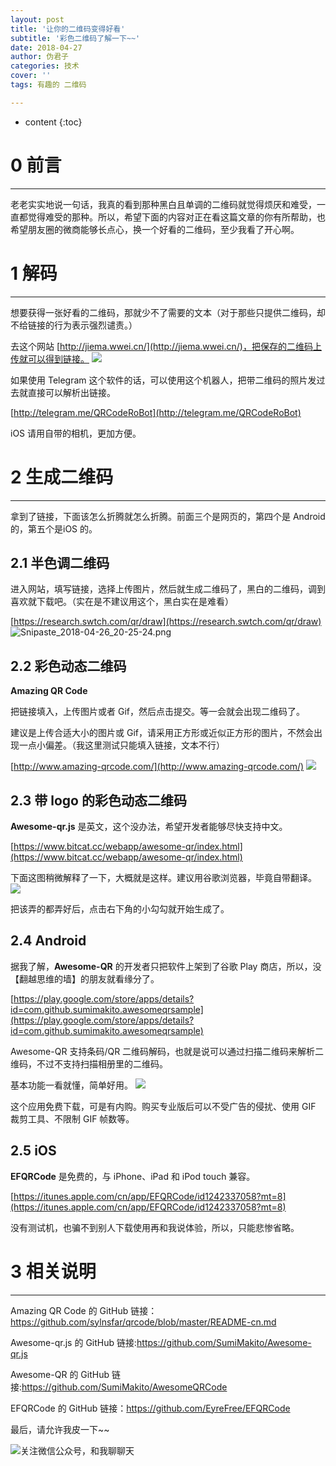 ```yaml
---
layout: post
title: '让你的二维码变得好看'
subtitle: '彩色二维码了解一下~~'
date: 2018-04-27
author: 伪君子
categories: 技术
cover: ''
tags: 有趣的 二维码

---
```


* content
{:toc}
#  0  前言

***

老老实实地说一句话，我真的看到那种黑白且单调的二维码就觉得烦厌和难受，一直都觉得难受的那种。所以，希望下面的内容对正在看这篇文章的你有所帮助，也希望朋友圈的微商能够长点心，换一个好看的二维码，至少我看了开心啊。
#  1  解码

***

想要获得一张好看的二维码，那就少不了需要的文本（对于那些只提供二维码，却不给链接的行为表示强烈谴责。）

去这个网站 [http://jiema.wwei.cn/](http://jiema.wwei.cn/)，把保存的二维码上传就可以得到链接。
![](https://upload-images.jianshu.io/upload_images/2989110-2716d5bc395bff86.png?imageMogr2/auto-orient/strip%7CimageView2/2/w/1240)

如果使用 Telegram 这个软件的话，可以使用这个机器人，把带二维码的照片发过去就直接可以解析出链接。

[http://telegram.me/QRCodeRoBot](http://telegram.me/QRCodeRoBot)

iOS 请用自带的相机，更加方便。
#  2  生成二维码

***

拿到了链接，下面该怎么折腾就怎么折腾。前面三个是网页的，第四个是 Android 的，第五个是iOS 的。
##  2.1  半色调二维码
进入网站，填写链接，选择上传图片，然后就生成二维码了，黑白的二维码，调到喜欢就下载吧。（实在是不建议用这个，黑白实在是难看）

[https://research.swtch.com/qr/draw](https://research.swtch.com/qr/draw)
![Snipaste_2018-04-26_20-25-24.png](https://upload-images.jianshu.io/upload_images/2989110-a16601d29443e748.png?imageMogr2/auto-orient/strip%7CimageView2/2/w/1240)

##  2.2  彩色动态二维码
**Amazing QR Code**

把链接填入，上传图片或者 Gif，然后点击提交。等一会就会出现二维码了。

建议是上传合适大小的图片或 Gif，请采用正方形或近似正方形的图片，不然会出现一点小偏差。（我这里测试只能填入链接，文本不行）

[http://www.amazing-qrcode.com/](http://www.amazing-qrcode.com/)
![](https://upload-images.jianshu.io/upload_images/2989110-3f131aa89382a96f.png?imageMogr2/auto-orient/strip%7CimageView2/2/w/1240)

##  2.3  带 logo 的彩色动态二维码
**Awesome-qr.js** 是英文，这个没办法，希望开发者能够尽快支持中文。

[https://www.bitcat.cc/webapp/awesome-qr/index.html](https://www.bitcat.cc/webapp/awesome-qr/index.html)

下面这图稍微解释了一下，大概就是这样。建议用谷歌浏览器，毕竟自带翻译。
![](https://upload-images.jianshu.io/upload_images/2989110-353e89fcf6268668.png?imageMogr2/auto-orient/strip%7CimageView2/2/w/1240)

把该弄的都弄好后，点击右下角的小勾勾就开始生成了。
##  2.4  Android 
据我了解，**Awesome-QR** 的开发者只把软件上架到了谷歌 Play 商店，所以，没【翻越思维的墙】的朋友就看缘分了。

[https://play.google.com/store/apps/details?id=com.github.sumimakito.awesomeqrsample](https://play.google.com/store/apps/details?id=com.github.sumimakito.awesomeqrsample)

Awesome-QR 支持条码/QR 二维码解码，也就是说可以通过扫描二维码来解析二维码，不过不支持扫描相册里的二维码。

基本功能一看就懂，简单好用。
![](https://upload-images.jianshu.io/upload_images/2989110-78fa7170cbbb9046.png?imageMogr2/auto-orient/strip%7CimageView2/2/w/1240)

这个应用免费下载，可是有内购。购买专业版后可以不受广告的侵扰、使用 GIF 裁剪工具、不限制 GIF 帧数等。

##  2.5  iOS 
**EFQRCode** 是免费的，与 iPhone、iPad 和 iPod touch 兼容。

[https://itunes.apple.com/cn/app/EFQRCode/id1242337058?mt=8](https://itunes.apple.com/cn/app/EFQRCode/id1242337058?mt=8)

没有测试机，也骗不到别人下载使用再和我说体验，所以，只能悲惨省略。
#  3  相关说明

***

Amazing QR Code 的 GitHub 链接：https://github.com/sylnsfar/qrcode/blob/master/README-cn.md

Awesome-qr.js 的 GitHub 链接:https://github.com/SumiMakito/Awesome-qr.js

Awesome-QR 的 GitHub 链接:https://github.com/SumiMakito/AwesomeQRCode

EFQRCode 的 GitHub 链接：https://github.com/EyreFree/EFQRCode

最后，请允许我皮一下~~

![关注微信公众号，和我聊聊天](https://upload-images.jianshu.io/upload_images/2989110-59b20515225f9594.gif?imageMogr2/auto-orient/strip)